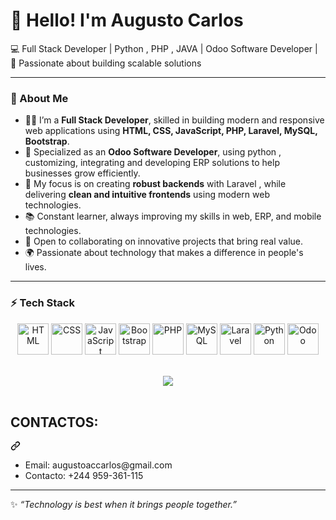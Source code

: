 # 👋 Hello! I'm Augusto Carlos  

💻 Full Stack Developer |  Python , PHP , JAVA  | Odoo Software Developer | 🎯 Passionate about building scalable solutions  

---

### 🌟 About Me  

- 👨‍💻 I’m a **Full Stack Developer**, skilled in building modern and responsive web applications using **HTML, CSS, JavaScript, PHP, Laravel, MySQL, Bootstrap**.  
- 🏢 Specialized as an **Odoo Software Developer**, using python , customizing, integrating and developing ERP solutions to help businesses grow efficiently.  
- 🚀 My focus is on creating **robust backends** with Laravel , while delivering **clean and intuitive frontends** using modern web technologies.  
- 📚 Constant learner, always improving my skills in web, ERP, and mobile technologies.  
- 🤝 Open to collaborating on innovative projects that bring real value.  
- 🌍 Passionate about technology that makes a difference in people's lives.  

---

### ⚡ Tech Stack  

<p align="center">
  <img src="https://cdn.jsdelivr.net/gh/devicons/devicon/icons/html5/html5-original.svg" width="50" height="50" alt="HTML"/>
  <img src="https://cdn.jsdelivr.net/gh/devicons/devicon/icons/css3/css3-original.svg" width="50" height="50" alt="CSS"/>
  <img src="https://cdn.jsdelivr.net/gh/devicons/devicon/icons/javascript/javascript-original.svg" width="50" height="50" alt="JavaScript"/>
  <img src="https://cdn.jsdelivr.net/gh/devicons/devicon/icons/bootstrap/bootstrap-original.svg" width="50" height="50" alt="Bootstrap"/>
  <img src="https://cdn.jsdelivr.net/gh/devicons/devicon/icons/php/php-original.svg" width="50" height="50" alt="PHP"/>
  <img src="https://cdn.jsdelivr.net/gh/devicons/devicon/icons/mysql/mysql-original.svg" width="50" height="50" alt="MySQL"/>
  <img src="https://cdn.jsdelivr.net/gh/devicons/devicon/icons/laravel/laravel-original.svg" width="50" height="50" alt="Laravel"/>
  <img src="https://cdn.jsdelivr.net/gh/devicons/devicon/icons/python/python-original.svg" width="50" height="50" alt="Python"/>
   <img src="https://odoocdn.com/openerp_website/static/src/img/assets/png/odoo_logo.png" width="50" height="50" alt="Odoo"/>
</div>
  <br><br>
  <div align="center" dir="auto">
  <a href="https://camo.githubusercontent.com/fe5c04ff3a5ed2221b81047db7fbf9913de9aff5e8cd4731129b38b3dd82a2eb/68747470733a2f2f6d656469612e67697068792e636f6d2f6d656469612f76312e59326c6b505463354d4749334e6a45785a44686f5a474e754d6d343063485236644452684e6e45354d4855334e335a745a6e6c6b617a6c30595739795a7a6476634451785a695a6c634431324d56396e61575a7a58334e6c59584a6a61435a6a6444316e2f6247677363356d576f727966674b427831752f67697068792e676966" rel="nofollow"><img height="200" src="https://camo.githubusercontent.com/fe5c04ff3a5ed2221b81047db7fbf9913de9aff5e8cd4731129b38b3dd82a2eb/68747470733a2f2f6d656469612e67697068792e636f6d2f6d656469612f76312e59326c6b505463354d4749334e6a45785a44686f5a474e754d6d343063485236644452684e6e45354d4855334e335a745a6e6c6b617a6c30595739795a7a6476634451785a695a6c634431324d56396e61575a7a58334e6c59584a6a61435a6a6444316e2f6247677363356d576f727966674b427831752f67697068792e676966" style="max-width: 100%; height: auto; max-height: 200px;"></a>
</div>
<br>
  <div class="markdown-heading" dir="auto"><h2 class="heading-element" dir="auto">CONTACTOS:</h2><a id="user-content-contactos" class="anchor" aria-label="Permalink: CONTACTOS:" href="#contactos"><svg class="octicon octicon-link" viewBox="0 0 16 16" version="1.1" width="16" height="16" aria-hidden="true"><path d="m7.775 3.275 1.25-1.25a3.5 3.5 0 1 1 4.95 4.95l-2.5 2.5a3.5 3.5 0 0 1-4.95 0 .751.751 0 0 1 .018-1.042.751.751 0 0 1 1.042-.018 1.998 1.998 0 0 0 2.83 0l2.5-2.5a2.002 2.002 0 0 0-2.83-2.83l-1.25 1.25a.751.751 0 0 1-1.042-.018.751.751 0 0 1-.018-1.042Zm-4.69 9.64a1.998 1.998 0 0 0 2.83 0l1.25-1.25a.751.751 0 0 1 1.042.018.751.751 0 0 1 .018 1.042l-1.25 1.25a3.5 3.5 0 1 1-4.95-4.95l2.5-2.5a3.5 3.5 0 0 1 4.95 0 .751.751 0 0 1-.018 1.042.751.751 0 0 1-1.042.018 1.998 1.998 0 0 0-2.83 0l-2.5 2.5a1.998 1.998 0 0 0 0 2.83Z"></path></svg></a></div>
  <ul dir="auto">
    <li>Email: augustoaccarlos@gmail.com</li>
    <li>Contacto: +244 959-361-115</li>
  </ul>
</article>
  </div>
</div>

---


✨ *“Technology is best when it brings people together.”*  
